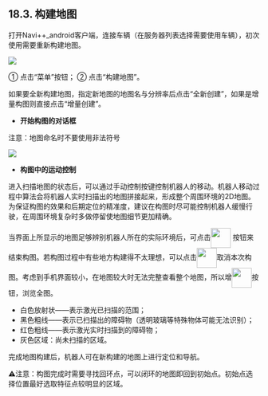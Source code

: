 ﻿## 18.3.	构建地图
打开Navi++_android客户端，连接车辆（在服务器列表选择需要使用车辆），初次使用需要重新构建地图。

<img src="https://imgconvert.csdnimg.cn/aHR0cHM6Ly9oYmltZy5odWFiYW5pbWcuY29tLzk1NDRjNTQ3Y2U2OGMzZTRkZjFhYjQ4NjUyZWNmYWI5NGEwMmMzMmVhYjFkLVVPZ2tWMV9mdzY1OA?x-oss-process=image/format,png" align=center />

①	点击“菜单”按钮；
②	点击“构建地图”。

如果要全新构建地图，指定新地图的地图名与分辨率后点击“全新创建”，如果是增量构图则直接点击“增量创建”。

* **开始构图的对话框**

注意：地图命名时不要使用非法符号

<img src="https://imgconvert.csdnimg.cn/aHR0cHM6Ly9oYmltZy5odWFiYW5pbWcuY29tLzUxNzg4YmQ0ODFiODA0MThkN2Y5NDBkMmQ0NDJiYzU0MmYyNTQ0OTg4MjkzLTc0dzRKWV9mdzY1OA?x-oss-process=image/format,png" align=center />

* **构图中的运动控制**

进入扫描地图的状态后，可以通过手动控制按键控制机器人的移动。机器人移动过程中算法会将机器人实时扫描出的地图拼接起来，形成整个周围环境的2D地图。为保证构图的效果和后期定位的精准度，建议在构图时尽可能控制机器人缓慢行驶，在周围环境复杂时多做停留使地图细节更加精确。

当界面上所显示的地图足够辨别机器人所在的实际环境后，可点击<img src="https://imgconvert.csdnimg.cn/aHR0cHM6Ly9oYmltZy5odWFiYW5pbWcuY29tL2YxYTFiYjhmMjNlNjliNmY3MGU5MDUzNzM5OWNjZjZiNmIxNTU2Nzg1ZGYtc3dTNHRRX2Z3NjU4?x-oss-process=image/format,png" width = "40" height = "40" align=center /> 按钮来结束构图。若构图过程中有些地方构建得不太理想，可以点击<img src="https://imgconvert.csdnimg.cn/aHR0cHM6Ly9oYmltZy5odWFiYW5pbWcuY29tL2NlZTk2NDM2YTAxNWRmNjc4NzYzMmI5YzkwNzQ5MjdlNDI0MGQ1ZDA1Y2UtRHZtdmwxX2Z3NjU4?x-oss-process=image/format,png" width = "40" height = "40" align=center />取消本次构图。考虑到手机界面较小，在地图较大时无法完整查看整个地图，所以增<img src="https://imgconvert.csdnimg.cn/aHR0cHM6Ly9oYmltZy5odWFiYW5pbWcuY29tL2FmY2FlNTBlZWMwYjVjZGE0YzFkYThhOWI4NjMwYmJmOTU2ZmJmZGI1NzMtcE4zZFJoX2Z3NjU4?x-oss-process=image/format,png" width = "40" height = "40" align=center />按钮，浏览全图。

* 白色放射状——表示激光已扫描的范围；
* 黑色粗线——表示已扫描出的障碍物（透明玻璃等特殊物体可能无法识别）；
* 红色粗线——表示激光实时扫描到的障碍物；
* 灰色区域：尚未扫描的区域。


完成地图构建后，机器人可在新构建的地图上进行定位和导航。

⚠注意：构图完成时需要寻找回环点，可以闭环的地图即回到初始点。初始点选择位置最好选取特征点较明显的区域。

